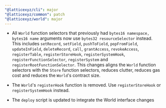 ```yaml
---
"@latticexyz/cli": major
"@latticexyz/common": patch
"@latticexyz/world": major
---
```


* All `World` function selectors that previously had `bytes16 namespace, bytes16 name` arguments now use `bytes32 resourceSelector` instead.
  This includes `setRecord`, `setField`, `pushToField`, `popFromField`, `updateInField`, `deleteRecord`, `call`, `grantAccess`, `revokeAccess`, `registerTable`,
  `registerStoreHook`, `registerSystemHook`, `registerFunctionSelector`, `registerSystem` and `registerRootFunctionSelector`.
  This changes aligns the `World` function selectors with the `Store` function selectors, reduces clutter, reduces gas cost and reduces the `World`'s contract size.

* The `World`'s `registerHook` function is removed. Use `registerStoreHook` or `registerSystemHook` instead.

* The `deploy` script is updated to integrate the World interface changes
